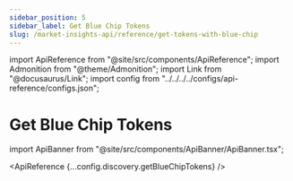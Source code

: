 ```yaml
---
sidebar_position: 5
sidebar_label: Get Blue Chip Tokens
slug: /market-insights-api/reference/get-tokens-with-blue-chip
---
```


import ApiReference from "@site/src/components/ApiReference";
import Admonition from "@theme/Admonition";
import Link from "@docusaurus/Link";
import config from "../../../../configs/api-reference/configs.json";

# Get Blue Chip Tokens

import ApiBanner from "@site/src/components/ApiBanner/ApiBanner.tsx";

<ApiBanner />

<ApiReference {...config.discovery.getBlueChipTokens} />
